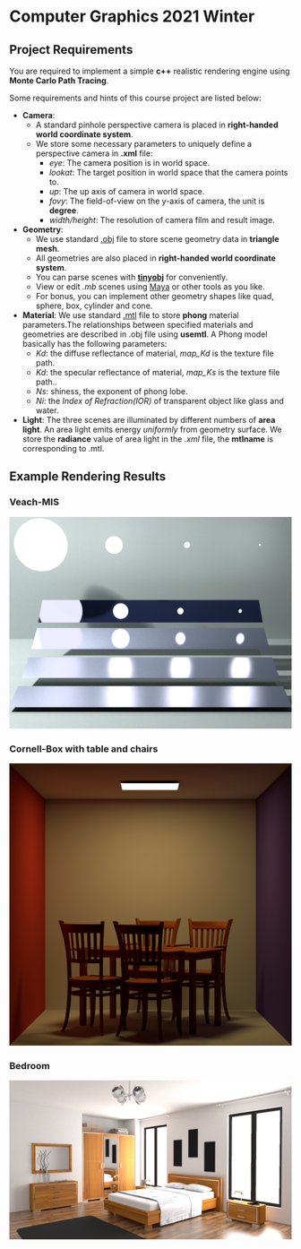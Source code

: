 # Computer Graphics 2021 Winter

## Project Requirements
You are required to implement a simple **c++** realistic rendering engine using **Monte Carlo Path Tracing**. 

Some requirements and hints of this course project are listed below:
+ **Camera**: 
  + A standard pinhole perspective camera is placed in **right-handed world coordinate system**. 
  + We store some necessary parameters to uniquely define a perspective camera in **.xml** file:
    - *eye*:  The camera position is in world space. 
    - *lookat*: The target position in world space that the camera points to. 
    - *up*: The up axis of camera in world space. 
    - *fovy*: The field-of-view on the y-axis of camera, the unit is **degree**.
    - *width/height*: The resolution of camera film and result image.
+ **Geometry**: 
  + We use standard [.obj](https://en.wikipedia.org/wiki/Wavefront_.obj_file) file to store scene geometry data in **triangle mesh**. 
  + All geometries are also placed in **right-handed world coordinate system**.
  + You can parse scenes with [**tinyobj**](https://github.com/syoyo/tinyobjloader) for conveniently.
  + View or edit *.mb* scenes using [Maya](https://www.autodesk.com/products/maya/overview) or other tools as you like.
  + For bonus, you can implement other geometry shapes like quad, sphere, box, cylinder and cone. 
+ **Material**: We use standard [.mtl](https://www.fileformat.info/format/material/) file to store **phong** material parameters.The relationships between specified materials and geometries are described in .obj file using **usemtl**. A Phong model basically has the following parameters: 
    - *Kd*: the diffuse reflectance of material, *map_Kd* is the texture file path.
    - *Kd*: the specular reflectance of material, *map_Ks* is the texture file path..
    - *Ns*: shiness, the exponent of phong lobe.
    - *Ni*: the *Index of Refraction(IOR)* of transparent object like glass and water.
+ **Light**: The three scenes are illuminated by different numbers of **area light**. An area light emits energy *uniformly* from geometry surface. We store the **radiance** value of area light in the *.xml* file, the **mtlname** is corresponding to .mtl. 

## Example Rendering Results
### Veach-MIS
![veach-mis.png](veach-mis.png)
### Cornell-Box with table and chairs
![cornell-box.png](cornell-box.png)
### Bedroom
![bedroom.png](bedroom.png)

